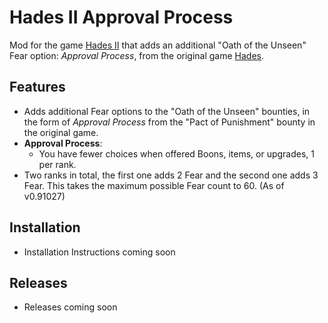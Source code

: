 # Hades II Approval Process

Mod for the game [Hades II](https://store.steampowered.com/app/1145350/Hades_II/) that adds an additional "Oath of the Unseen" Fear option: _Approval Process_, from the original game [Hades](https://store.steampowered.com/app/1145360/Hades/).

## Features

- Adds additional Fear options to the "Oath of the Unseen" bounties, in the form of _Approval Process_ from the "Pact of Punishment" bounty in the original game.
- **Approval Process**:
  - You have fewer choices when offered Boons, items, or upgrades, 1 per rank.
- Two ranks in total, the first one adds 2 Fear and the second one adds 3 Fear. This takes the maximum possible Fear count to 60. (As of v0.91027)

## Installation

- Installation Instructions coming soon

## Releases

- Releases coming soon
